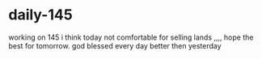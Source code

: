 # daily-145
working on 145
i think today not comfortable for selling lands ,,,, hope the best for tomorrow. god blessed
every day better then yesterday
